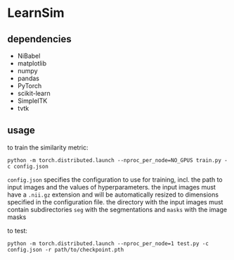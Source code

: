 LearnSim
============


dependencies
------------
* NiBabel
* matplotlib
* numpy
* pandas
* PyTorch
* scikit-learn
* SimpleITK
* tvtk


usage
------------
to train the similarity metric:
```
python -m torch.distributed.launch --nproc_per_node=NO_GPUS train.py -c config.json
```

`config.json` specifies the configuration to use for training, incl. the path to input images and the values of hyperparameters. the input images must have a `.nii.gz` extension and will be automatically resized to dimensions specified in the configuration file. the directory with the input images must contain subdirectories `seg` with the segmentations and `masks` with the image masks

to test:
```
python -m torch.distributed.launch --nproc_per_node=1 test.py -c config.json -r path/to/checkpoint.pth
```

